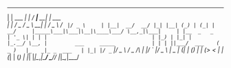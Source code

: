  _              _    ____          _          
| |    ___  ___| |_ / ___|___   __| | ___     
| |   / _ \/ _ \ __| |   / _ \ / _` |/ _ \    
| |__|  __/  __/ |_| |__| (_) | (_| |  __/    
|_____\___|\___|\__|\____\___/ \__,_|\___|    
| |__  _   _                                  
| '_ \| | | |                                 
| |_) | |_| |                                 
|_.__/ \__, |         ___     _____           
| | | ||___/  ___    ( _ )   |_   _|_ _  ___  
| |_| |/ _` |/ _ \   / _ \/\   | |/ _` |/ _ \ 
|  _  | (_| | (_) | | (_>  <   | | (_| | (_) |
|_| |_|\__,_|\___/   \___/\/   |_|\__,_|\___/ 